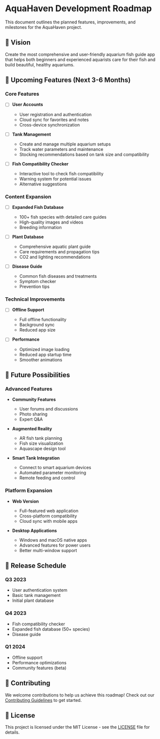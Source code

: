 # AquaHaven Development Roadmap

This document outlines the planned features, improvements, and milestones for the AquaHaven project.

## 🎯 Vision

Create the most comprehensive and user-friendly aquarium fish guide app that helps both beginners and experienced aquarists care for their fish and build beautiful, healthy aquariums.

## 🚀 Upcoming Features (Next 3-6 Months)

### Core Features
- [ ] **User Accounts**
  - User registration and authentication
  - Cloud sync for favorites and notes
  - Cross-device synchronization

- [ ] **Tank Management**
  - Create and manage multiple aquarium setups
  - Track water parameters and maintenance
  - Stocking recommendations based on tank size and compatibility

- [ ] **Fish Compatibility Checker**
  - Interactive tool to check fish compatibility
  - Warning system for potential issues
  - Alternative suggestions

### Content Expansion
- [ ] **Expanded Fish Database**
  - 100+ fish species with detailed care guides
  - High-quality images and videos
  - Breeding information

- [ ] **Plant Database**
  - Comprehensive aquatic plant guide
  - Care requirements and propagation tips
  - CO2 and lighting recommendations

- [ ] **Disease Guide**
  - Common fish diseases and treatments
  - Symptom checker
  - Prevention tips

### Technical Improvements
- [ ] **Offline Support**
  - Full offline functionality
  - Background sync
  - Reduced app size

- [ ] **Performance**
  - Optimized image loading
  - Reduced app startup time
  - Smoother animations

## 🌟 Future Possibilities

### Advanced Features
- **Community Features**
  - User forums and discussions
  - Photo sharing
  - Expert Q&A

- **Augmented Reality**
  - AR fish tank planning
  - Fish size visualization
  - Aquascape design tool

- **Smart Tank Integration**
  - Connect to smart aquarium devices
  - Automated parameter monitoring
  - Remote feeding and control

### Platform Expansion
- **Web Version**
  - Full-featured web application
  - Cross-platform compatibility
  - Cloud sync with mobile apps

- **Desktop Applications**
  - Windows and macOS native apps
  - Advanced features for power users
  - Better multi-window support

## 📅 Release Schedule

### Q3 2023
- User authentication system
- Basic tank management
- Initial plant database

### Q4 2023
- Fish compatibility checker
- Expanded fish database (50+ species)
- Disease guide

### Q1 2024
- Offline support
- Performance optimizations
- Community features (beta)

## 🤝 Contributing

We welcome contributions to help us achieve this roadmap! Check out our [Contributing Guidelines](CONTRIBUTING.md) to get started.

## 📝 License

This project is licensed under the MIT License - see the [LICENSE](LICENSE) file for details.
